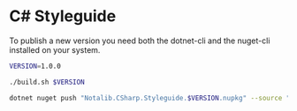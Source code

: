 # C# Styleguide

To publish a new version you need both the dotnet-cli and the nuget-cli installed on your system.

```bash
VERSION=1.0.0

./build.sh $VERSION

dotnet nuget push "Notalib.CSharp.Styleguide.$VERSION.nupkg" --source "github";
```
